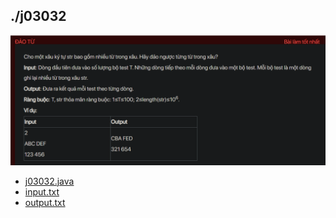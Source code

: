 ## ./j03032
![alt text](image.png)

- [j03032.java](j03032.java)
- [input.txt](input.txt)
- [output.txt](output.txt)
